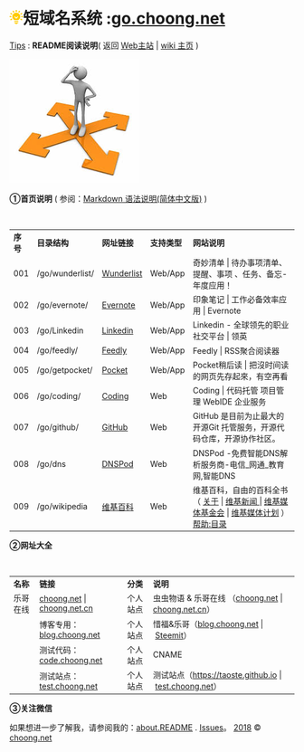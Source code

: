 # <img src="/images/favicon.png" color="#2bb24c"/>短域名系统 :<a href="http://go.choong.net/" title="虫虫物语 | 乐哥在线 [wiki主页]">go.choong.net</a> 
<a href="/tips/" title="">Tips</a> : 
<B>README阅读说明</B>( 返回 <a href="http://choong.net" title="虫虫物语 | 乐哥在线">Web主站</a>
| <a href="http://go.choong.net/" title="虫虫物语 | 乐哥在线 [wiki主页]">wiki 主页</a> )

<img src="/images/daohang.jpg"/>

<B>①首页说明</B>
( 参阅：<a href="http://wowubuntu.com/markdown/" title="Wow!Ubuntu ：Markdown 语法说明(简体中文版)">Markdown 语法说明(简体中文版)</a> )

<table>
    <tr><td><B>序号</B></td>
        <td><B>目录结构</B></td>
        <td><B>网址链接</B></td>
        <td><B>支持类型</B></td>
        <td><B>网站说明</B></td>
    </tr>    
    <tr>
        <td>001</td>
        <td>/go/wunderlist/</td>
        <td> <a href="https://www.wunderlist.com/zh/" title="奇妙清单 | Wunderlist | 待办事项清单、提醒、事项 、任务、备忘- 年度应用！">Wunderlist</a> </td>
        <td> Web/App </td>
        <td>奇妙清单 | 待办事项清单、提醒、事项 、任务、备忘- 年度应用！</td>
    </tr>        
    <tr>
        <td>002</td>
        <td>/go/evernote/</td>
        <td> <a href="https://evernote.com/intl/zh-cn/" title="印象笔记 | 工作必备效率应用 | Evernote">Evernote</a> </td>
        <td> Web/App </td>
        <td>印象笔记 | 工作必备效率应用 | Evernote</td>
    </tr>  
    <tr>
        <td>003</td>
        <td>/go/Linkedin</td>
        <td> <a href="https://www.linkedin.com/" title="Linkedin - 全球领先的职业社交平台 | 领英">Linkedin</a> </td>
        <td> Web/App </td>
        <td>Linkedin - 全球领先的职业社交平台 | 领英 </td>
    </tr>         
    <tr>
        <td>004</td>
        <td>/go/feedly/</td>
        <td> <a href="https://feedly.com/" title="Feedly | RSS聚合阅读器">Feedly</a> </td>
        <td> Web/App </td>
        <td>Feedly | RSS聚合阅读器</td>
    </tr>    
    <tr>
        <td>005</td>
        <td>/go/getpocket/</td>
        <td> <a href="https://getpocket.com/" title="Pocket稍后读 | 把沒时间读的网页先存起來，有空再看">Pocket</a> </td>
        <td> Web/App </td>
        <td>Pocket稍后读 | 把沒时间读的网页先存起來，有空再看</td>
    </tr>    
    <tr>
        <td>006</td>
        <td>/go/coding/</td>
        <td> <a href="https://coding.net/u/choong" title="Coding | 代码托管 项目管理 WebIDE 企业服务">Coding</a> </td>
        <td> Web  </td>
        <td>Coding | 代码托管 项目管理 WebIDE 企业服务</td>
    </tr>      
    <tr>
        <td>007</td>
        <td>/go/github/</td>
        <td> <a href="https://github.com/inchoong" title="GitHub 是目前为止最大的开源Git 托管服务，开源代码仓库，开源协作社区。">GitHub</a> </td>
        <td> Web  </td>
        <td>GitHub 是目前为止最大的开源Git 托管服务，开源代码仓库，开源协作社区。</td>
    </tr>     
    <tr>
        <td>008</td>
        <td>/go/dns</td>
        <td> <a href="https://www.dnspod.cn/" title="DNSPod -免费智能DNS解析服务商-电信_网通_教育网,智能DNS">DNSPod</a> </td>
        <td> Web  </td>
        <td>DNSPod -免费智能DNS解析服务商-电信_网通_教育网,智能DNS</td>
    </tr> 
    <tr>
     <td>009</td>
        <td>/go/wikipedia</td>
        <td> <a href="https://zh.wikipedia.org/wiki/" title="维基百科，自由的百科全书）">维基百科</a> </td>
        <td> Web </td>
        <td>维基百科，自由的百科全书                 
          （
          <a href="https://zh.wikipedia.org/wiki/维基百科" title="维基百科，自由的百科全书）">关于</a> | 
          <a href="https://zh.wikinews.org/wiki/" title="维基百科，自由的百科全书）"> 维基新闻 </a> |
          <a href="https://zh.wikipedia.org/wiki/维基媒体基金会" title="维基媒体基金会）">维基媒体基金会</a> |
          <a href="https://zh.wikipedia.org/wiki/维基媒体基金会#.E7.BB.B4.E5.9F.BA.E5.AA.92.E4.BD.93.E8.AE.A1.E5.88.92" title="维基媒体计划）">维基媒体计划</a> 
           ）<a href="https://zh.wikipedia.org/wiki/Help:目录" title="维基百科-帮助:目录）">帮助:目录</a> </td>
    </tr>
</table>
 
<B>②网址大全</B>
<table>
    <tr>
        <td><B>名称</B></td>
        <td><B>链接</B></td>
        <td><B>分类</B></td>
        <td><B>说明</B></td>
    </tr>    
    <tr>
        <td>乐哥在线</td>
        <td><a href="http://choong.net" title="虫虫物语 & 乐哥在线">choong.net</a> | <a href="http://choong.net.cn" title="虫虫物语 & 乐哥在线">choong.net.cn</a> </td>
        <td> 个人站点 </td>
        <td>虫虫物语 & 乐哥在线 （<a href="http://choong.net" title="虫虫物语 & 乐哥在线 【主站】">choong.net</a>  |  <a href="http://choong.net.cn" title="虫虫物语 & 乐哥在线 【中国站】">choong.net.cn</a>）</td>
    </tr>    
    <tr>
        <td> &nbsp </td>
        <td>博客专用：<a href="//blog.choong.net" title="虫虫物语 & 乐哥在线">blog.choong.net</a> </td>
        <td> 个人站点 </td>
        <td>惜福&乐哥（<a href="//blog.choong.net" title="惜福&乐哥【Blog-博客日志】">blog.choong.net</a>  |  <a href="https://steemit.com/@taoste" title="Steemit - 基于区块链的奖励的社交平台">Steemit</a>）</td>
    </tr> 
    <tr>
        <td> &nbsp </td>
        <td>测试代码：<a href="//code.choong.net" title="乐哥在线&测试代码">code.choong.net</a> </td>
        <td> 个人站点 </td>
        <td> CNAME </td>
    </tr>  
    <tr>
        <td> &nbsp </td>
        <td>测试站点：<a href="//test.choong.net" title="乐哥在线&测试站点">test.choong.net</a> </td>
        <td> 个人站点 </td>
        <td> 测试站点（<a href="https://taoste.github.io" title="虫虫物语 & 乐哥在线 【Github站】">https://taoste.github.io</a>  |  <a href="//test.choong.net" title="虫虫物语 & 乐哥在线【专用域名】">test.choong.net</a>）</td>
      </tr>  
</table>

<B>③关注微信</B>

如果想进一步了解我，请参阅我的：<a href="http://about.choong.net" title="虫虫物语 & 乐哥在线 [wiki主页]">about.README</a> . <a href="https://github.com/taoste/taoste.github.io/wiki" title="taoste.github.io/wiki">Issues</a>。
<a href="rili.html" title="万年历">2018</a> &copy; <a href="http://choong.net" title="虫虫物语 | 乐哥在线">choong.net</a>



